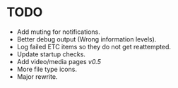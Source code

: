 # TODO

- Add muting for notifications.
- Better debug output (Wrong information levels).
- Log failed ETC items so they do not get reattempted.
- Update startup checks.
- Add video/media pages *v0.5*
- More file type icons.
- Major rewrite.
